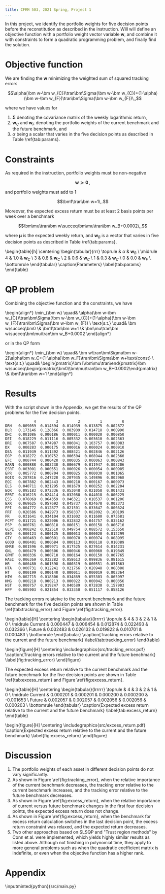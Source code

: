 ```yaml
---
title: CFRM 503, 2021 Spring, Project 1
...
```


In this project, we identify the portfolio weights for five decision points before the reconstitution as described in the instruction. Will will define an objective function with a portfolio weight vector variable $\bm w$, and combine it with constraints to form a quadratic programming problem, and finally find the solution.

# Objective function

We are finding the $\bm w$ minimizing the weighted sum of squared tracking errors

$$\alpha(\bm w-\bm w_{C})\tran\bm\Sigma(\bm w-\bm w_{C})+(1-\alpha)(\bm w-\bm w_{F})\tran\bm\Sigma(\bm w-\bm w_{F})\,,$$

where we have values for

1. $\bm\Sigma$ denoting the covariance matrix of the weekly logarithmic return,
1. $\bm w_C$ and $\bm w_F$ denoting the portfolio weights of the current benchmark and the future benchmark, and
1. $\alpha$ being a scalar that varies in the five decision points as described in Table \ref{tab:params}.

# Constraints

As required in the instruction, portfolio weights must be non-negative

$$\bm w\succeq\bm0\,,$$

and portfolio weights must add to 1

$$\bm1\tran\bm w=1\,.$$

Moreover, the expected excess return must be at least 2 basis points per week over a benchmark

$$\bm\mu\tran\bm w\succeq\bm\mu\tran\bm w_B+0.0002\,,$$

where $\bm\mu$ is the expected weekly return, and $\bm w_B$ is a vector that varies in five decision points as described in Table \ref{tab:params}.

\begin{table}[h]
  \centering
  \begin{tabular}{rrr}
    \toprule
    & $\alpha$ & $\bm w_B$ \\
    \midrule
    4 & 1.0 & $\bm w_C$ \\
    3 & 0.8 & $\bm w_C$ \\
    2 & 0.6 & $\bm w_C$ \\
    1 & 0.3 & $\bm w_C$ \\
    0 & 0.0 & $\bm w_F$ \\
    \bottomrule
  \end{tabular}
  \caption{Parameters}
  \label{tab:params}
\end{table}

# QP problem

Combining the objective function and the constraints, we have

\begin{align*}
  \min_{\bm w} \quad&
  \alpha(\bm w-\bm w_{C})\tran\bm\Sigma(\bm w-\bm w_{C})+(1-\alpha)(\bm w-\bm w_{F})\tran\bm\Sigma(\bm w-\bm w_{F}) \\
  \text{s.t.} \quad&
  \bm w\succeq\bm0 \\&
  \bm1\tran\bm w=1 \\&
  \bm\mu\tran\bm w\succeq\bm\mu\tran\bm w_B+0.0002
\end{align*}

or in the QP form

\begin{align*}
  \min_{\bm w} \quad&
  \bm w\tran\bm\Sigma\bm w-2[\alpha\bm w_C+(1-\alpha)\bm w_F]\tran\bm\Sigma\bm w+\text{const} \\
  \text{s.t.} \quad&
  \begin{pmatrix}\bm I\\\bm\mu\tran\end{pmatrix}\bm w\succeq\begin{pmatrix}\bm0\\\bm\mu\tran\bm w_B+0.0002\end{pmatrix} \\&
  \bm1\tran\bm w=1
\end{align*}

# Results

With the script shown in the Appendix, we get the results of the QP problems for the five decision points.

```
             4         3         2         1         0
DRH   0.009059  0.014594  0.014939  0.013875  0.002872
DLR   0.173146  0.128366  0.083909  0.014718  0.000990
DHC   0.001086  0.000186  0.000011  0.000020  0.000850
DEI   0.018229  0.011116  0.005332  0.003610  0.002363
DRE   0.067587  0.074987  0.086041  0.103757  0.008083
DX    0.000283  0.000175  0.000016  0.000024  0.000910
DEA   0.011939  0.011392  0.008421  0.002846  0.002126
EGP   0.018272  0.010752  0.006504  0.008944  0.002360
EFC   0.000744  0.000420  0.000035  0.000063  0.000843
EARN  0.000888  0.003230  0.006679  0.011947  0.003206
ESRT  0.003001  0.000551  0.000026  0.000054  0.000985
EPR   0.005772  0.000704  0.000025  0.000030  0.001065
EQIX  0.287816  0.247220  0.207935  0.149896  0.002968
EQC   0.007882  0.002443  0.000210  0.000167  0.000973
ELS   0.040711  0.021295  0.001679  0.000252  0.002204
EQR   0.095183  0.072336  0.053048  0.021058  0.001431
EPRT  0.016215  0.024414  0.032088  0.044018  0.006225
ESS   0.076069  0.064359  0.046321  0.010537  0.001206
EXR   0.069625  0.057692  0.045737  0.024678  0.002373
FPI   0.004772  0.012877  0.021501  0.033647  0.006624
FRT   0.026586  0.042973  0.058337  0.082092  0.100199
FR    0.031641  0.034104  0.031002  0.011600  0.073581
FCPT  0.011721  0.022006  0.032832  0.044757  0.035162
FSP   0.000761  0.000818  0.000151  0.000158  0.006710
GLPI  0.000242  0.022510  0.049754  0.088572  0.153550
GEO   0.000123  0.000125  0.000013  0.000020  0.012299
GTY   0.000463  0.000601  0.000070  0.000074  0.008995
GOOD  0.000401  0.000684  0.000113  0.000118  0.010389
GMRE  0.001596  0.009971  0.017525  0.027614  0.014231
GNL   0.000479  0.000506  0.000046  0.000060  0.019849
GPMT  0.000336  0.000710  0.000164  0.000150  0.007765
HASI  0.006369  0.032282  0.058613  0.099836  0.081615
HR    0.000480  0.001598  0.000319  0.000551  0.051863
HTA   0.000731  0.012241  0.021766  0.020948  0.088388
HT    0.000199  0.000140  0.000011  0.000019  0.002364
HIW   0.002715  0.018306  0.034869  0.055303  0.065997
HMG   0.000218  0.000213  0.000022  0.000042  0.000356
HST   0.000757  0.019247  0.040589  0.072830  0.157903
HPP   0.005903  0.021854  0.033350  0.051117  0.058126
```

The tracking errors relateive to the current benchmark and the future benchmark for the five decision points are shown in Table \ref{tab:tracking_error} and Figure \ref{fig:tracking_error}.

\begin{table}[H]
  \centering
  \begin{tabular}{lrrrrr}
    \toprule
    & 4 & 3 & 2 & 1 & 0 \\
    \midrule
    Current & 0.000447 & 0.006454 & 0.012874 & 0.022493 & 0.032366 \\
    Future  & 0.032483 & 0.026132 & 0.019822 & 0.010701 & 0.000483 \\
    \bottomrule
  \end{tabular}
  \caption{Tracking errors relative to the current and the future benchmark}
  \label{tab:tracking_error}
\end{table}

\begin{figure}[H]
  \centering
  \includegraphics{src/tracking_error.pdf}
  \caption{Tracking errors relative to the current and the future benchmark}
  \label{fig:tracking_error}
\end{figure}

The expected excess return relative to the current benchmark and the future benchmark for the five decision points are shown in Table \ref{tab:excess_return} and Figure \ref{fig:excess_return}.

\begin{table}[H]
  \centering
  \begin{tabular}{lrrrrr}
    \toprule
    & 4 & 3 & 2 & 1 & 0 \\
    \midrule
    Current & 0.000201 & 0.000201 & 0.000200 & 0.000200 & -0.001653 \\
    Future  & 0.002057 & 0.002057 & 0.002056 & 0.002056 & 0.000203 \\
    \bottomrule
  \end{tabular}
  \caption{Expected excess return relative to the current and the future benchmark}
  \label{tab:excess_return}
\end{table}

\begin{figure}[H]
  \centering
  \includegraphics{src/excess_return.pdf}
  \caption{Expected excess return relative to the current and the future benchmark}
  \label{fig:excess_return}
\end{figure}

# Discussion

1. The portfolio weights of each asset in different decision points do not vary significantly.
1. As shown in Figure \ref{fig:tracking_error}, when the relative importance of the current benchmark decreases, the tracking error relative to the current benchmark increases, and the tracking error relative to the future benchmark decreases.
1. As shown in Figure \ref{fig:excess_return}, when the relative importance of current versus future benchmark changes in the first four decision points, the expected excess return does not change.
1. As shown in Figure \ref{fig:excess_return}, when the benchmark for excess return calculation switches in the last decision point, the excess return constraint was relaxed, and the expected return decreases.
1. Two other approaches based on SLSQP and "Trust region methods" by Conn et al. were implemented, which yields highly similar results as listed above. Although not finishing in polynomial time, they apply to more general problems such as when the quadratic coefficient matrix is indefinite, or even when the objective function has a higher rank.

# Appendix

\inputminted{python}{src/main.py}
